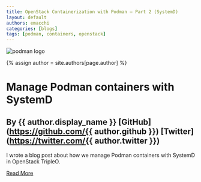 ```yaml
---
title: OpenStack Containerization with Podman – Part 2 (SystemD)
layout: default
authors: emacchi
categories: [blogs]
tags: [podman, containers, openstack]
---
```


![podman logo](https://podman.io/images/podman.svg)

{% assign author = site.authors[page.author] %}
# Manage Podman containers with SystemD
## By {{ author.display_name }} [GitHub](https://github.com/{{ author.github }}) [Twitter](https://twitter.com/{{ author.twitter }})

I wrote a blog post about how we manage Podman containers with SystemD in
OpenStack TripleO.

[Read More](https://my1.fr/blog/openstack-containerization-with-podman-part-2-operations/)

